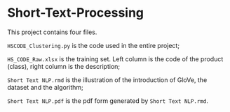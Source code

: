 # Short-Text-Processing

This project contains four files.

`HSCODE_Clustering.py` is the code used in the entire project;

`HS_CODE_Raw.xlsx` is the training set. Left column is the code of the product (class), right column is the description;

`Short Text NLP.rmd` is the illustration of the introduction of GloVe, the dataset and the algorithm;

`Short Text NLP.pdf` is the pdf form generated by `Short Text NLP.rmd`.
